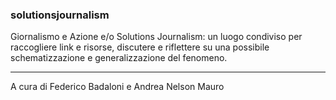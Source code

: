 ### solutionsjournalism

Giornalismo e Azione e/o Solutions Journalism: un luogo condiviso per raccogliere link e risorse, discutere e riflettere su una possibile schematizzazione e generalizzazione del fenomeno. 

----

A cura di Federico Badaloni e Andrea Nelson Mauro
